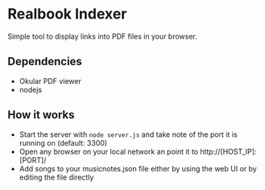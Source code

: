 # Realbook Indexer

Simple tool to display links into PDF files in your browser.

## Dependencies

- Okular PDF viewer
- nodejs

## How it works

- Start the server with `node server.js` and take note of the port it is running on (default: 3300)
- Open any browser on your local network an point it to http://[HOST_IP]:[PORT]/
- Add songs to your musicnotes.json file either by using the web UI or by editing the file directly
